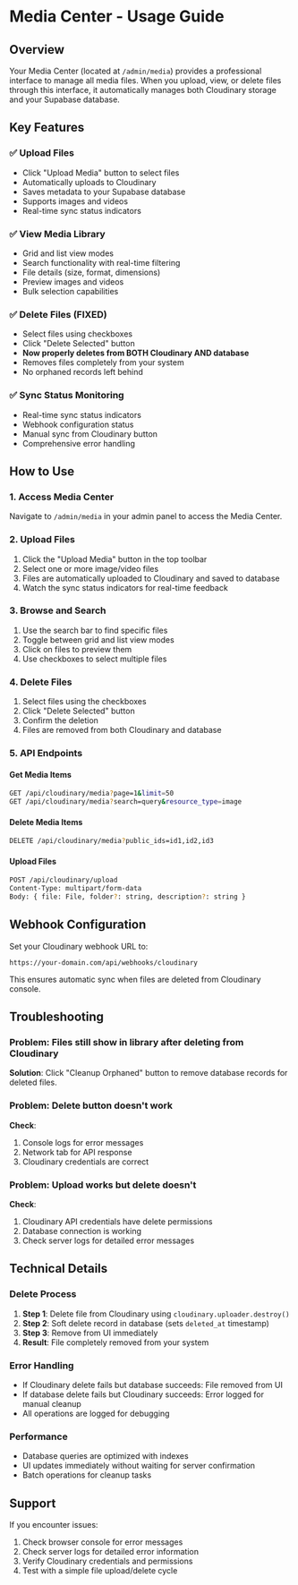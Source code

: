 # Media Center - Usage Guide

## Overview
Your Media Center (located at `/admin/media`) provides a professional interface to manage all media files. When you upload, view, or delete files through this interface, it automatically manages both Cloudinary storage and your Supabase database.

## Key Features

### ✅ Upload Files
- Click "Upload Media" button to select files
- Automatically uploads to Cloudinary
- Saves metadata to your Supabase database
- Supports images and videos
- Real-time sync status indicators

### ✅ View Media Library
- Grid and list view modes
- Search functionality with real-time filtering
- File details (size, format, dimensions)
- Preview images and videos
- Bulk selection capabilities

### ✅ Delete Files (FIXED)
- Select files using checkboxes
- Click "Delete Selected" button
- **Now properly deletes from BOTH Cloudinary AND database**
- Removes files completely from your system
- No orphaned records left behind

### ✅ Sync Status Monitoring
- Real-time sync status indicators
- Webhook configuration status
- Manual sync from Cloudinary button
- Comprehensive error handling

## How to Use

### 1. Access Media Center
Navigate to `/admin/media` in your admin panel to access the Media Center.

### 2. Upload Files
1. Click the "Upload Media" button in the top toolbar
2. Select one or more image/video files
3. Files are automatically uploaded to Cloudinary and saved to database
4. Watch the sync status indicators for real-time feedback

### 3. Browse and Search
1. Use the search bar to find specific files
2. Toggle between grid and list view modes
3. Click on files to preview them
4. Use checkboxes to select multiple files

### 4. Delete Files
1. Select files using the checkboxes
2. Click "Delete Selected" button
3. Confirm the deletion
4. Files are removed from both Cloudinary and database

### 5. API Endpoints

#### Get Media Items
```bash
GET /api/cloudinary/media?page=1&limit=50
GET /api/cloudinary/media?search=query&resource_type=image
```

#### Delete Media Items
```bash
DELETE /api/cloudinary/media?public_ids=id1,id2,id3
```

#### Upload Files
```bash
POST /api/cloudinary/upload
Content-Type: multipart/form-data
Body: { file: File, folder?: string, description?: string }
```

## Webhook Configuration

Set your Cloudinary webhook URL to:
```
https://your-domain.com/api/webhooks/cloudinary
```

This ensures automatic sync when files are deleted from Cloudinary console.

## Troubleshooting

### Problem: Files still show in library after deleting from Cloudinary
**Solution**: Click "Cleanup Orphaned" button to remove database records for deleted files.

### Problem: Delete button doesn't work
**Check**: 
1. Console logs for error messages
2. Network tab for API response
3. Cloudinary credentials are correct

### Problem: Upload works but delete doesn't
**Check**: 
1. Cloudinary API credentials have delete permissions
2. Database connection is working
3. Check server logs for detailed error messages

## Technical Details

### Delete Process
1. **Step 1**: Delete file from Cloudinary using `cloudinary.uploader.destroy()`
2. **Step 2**: Soft delete record in database (sets `deleted_at` timestamp)
3. **Step 3**: Remove from UI immediately
4. **Result**: File completely removed from your system

### Error Handling
- If Cloudinary delete fails but database succeeds: File removed from UI
- If database delete fails but Cloudinary succeeds: Error logged for manual cleanup
- All operations are logged for debugging

### Performance
- Database queries are optimized with indexes
- UI updates immediately without waiting for server confirmation
- Batch operations for cleanup tasks

## Support

If you encounter issues:
1. Check browser console for error messages
2. Check server logs for detailed error information
3. Verify Cloudinary credentials and permissions
4. Test with a simple file upload/delete cycle
